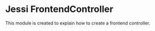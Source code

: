 # Jessi FrontendController

This module is created to explain how to create 
a frontend controller.
